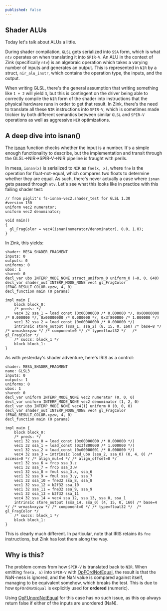 ```yaml
---
published: false
---
```

## Shader ALUs

Today let's talk about ALUs a little.

During shader compilation, `GLSL` gets serialized into `SSA` form, which is what `ntv` operates on when translating it into `SPIR-V`. An ALU in the context of Zink (specifically `ntv`) is an algebraic operation which takes a varying number of inputs and generates an output. This is represented in `NIR` by a struct, `nir_alu_instr`, which contains the operation type, the inputs, and the output.

When writing GLSL, there's the general assumption that writing something like `1 + 2` will yield `3`, but this is contingent on the driver being able to correctly compile the `NIR` form of the shader into instructions that the physical hardware runs in order to get that result. In Zink, there's the need to translate all these `NIR` instructions into `SPIR-V`, which is sometimes made trickier by both different semantics between similar `GLSL` and `SPIR-V` operations as well as aggressive `NIR` optimizations.

## A deep dive into isnan()
The [isnan](https://www.khronos.org/registry/OpenGL-Refpages/gl4/html/isnan.xhtml) function checks whether the input is a number. It's a simple enough functionality to describe, but the implementation and transit through the GLSL->NIR->SPIR-V->NIR pipeline is fraught with perils.

In mesa, `isnan(x)` is serialized to `NIR` as `fne(x, x)`, where `fne` is the operation for float-not-equal, which compares two floats to determine whether they are equal. As such, there's never actually a case where `isnan` gets passed through `ntv`. Let's see what this looks like in practice with this failing shader test:

```
// from piglit's fs-isnan-vec2.shader_test for GLSL 1.30
#version 130
uniform vec2 numerator;
uniform vec2 denominator;

void main()
{
  gl_FragColor = vec4(isnan(numerator/denominator), 0.0, 1.0);
}
```
In Zink, this yields:
```
shader: MESA_SHADER_FRAGMENT
inputs: 0
outputs: 0
uniforms: 0
ubos: 1
shared: 0
decl_var ubo INTERP_MODE_NONE struct_uniform_0 uniform_0 (~0, 0, 640)
decl_var shader_out INTERP_MODE_NONE vec4 gl_FragColor (FRAG_RESULT_COLOR.xyzw, 4, 0)
decl_function main (0 params)

impl main {
	block block_0:
	/* preds: */
	vec4 32 ssa_1 = load_const (0x00000000 /* 0.000000 */, 0x00000000 /* 0.000000 */, 0x00000000 /* 0.000000 */, 0x3f800000 /* 1.000000 */)
	vec1 32 ssa_2 = load_const (0x00000000 /* 0.000000 */)
	intrinsic store_output (ssa_1, ssa_2) (8, 15, 0, 160) /* base=8 */ /* wrmask=xyzw */ /* component=0 */ /* type=float32 */	/* gl_FragColor */
	/* succs: block_1 */
	block block_1:
}
```
As with yesterday's shader adventure, here's IRIS as a control:
```
shader: MESA_SHADER_FRAGMENT
name: GLSL3
inputs: 0
outputs: 1
uniforms: 0
ubos: 1
shared: 0
decl_var uniform INTERP_MODE_NONE vec2 numerator (0, 0, 0)
decl_var uniform INTERP_MODE_NONE vec2 denominator (1, 2, 0)
decl_var ubo INTERP_MODE_NONE vec4[1] uniform_0 (0, 0, 0)
decl_var shader_out INTERP_MODE_NONE vec4 gl_FragColor (FRAG_RESULT_COLOR.xyzw, 4, 0)
decl_function main (0 params)

impl main {
	block block_0:
	/* preds: */
	vec1 32 ssa_0 = load_const (0x00000000 /* 0.000000 */)
	vec1 32 ssa_1 = load_const (0x3f800000 /* 1.000000 */)
	vec1 32 ssa_2 = load_const (0x00000001 /* 0.000000 */)
	vec4 32 ssa_3 = intrinsic load_ubo (ssa_2, ssa_0) (0, 4, 0) /* access=0 */ /* align_mul=4 */ /* align_offset=0 */
	vec1 32 ssa_6 = frcp ssa_3.z
	vec1 32 ssa_7 = frcp ssa_3.w
	vec1 32 ssa_8 = fmul ssa_3.x, ssa_6
	vec1 32 ssa_9 = fmul ssa_3.y, ssa_7
	vec1 32 ssa_10 = fne32 ssa_8, ssa_8
	vec1 32 ssa_12 = b2f32 ssa_10
	vec1 32 ssa_11 = fne32 ssa_9, ssa_9
	vec1 32 ssa_13 = b2f32 ssa_11
	vec4 32 ssa_14 = vec4 ssa_12, ssa_13, ssa_0, ssa_1
	intrinsic store_output (ssa_14, ssa_0) (4, 15, 0, 160) /* base=4 */ /* wrmask=xyzw */ /* component=0 */ /* type=float32 */	/* gl_FragColor */
	/* succs: block_1 */
	block block_1:
}
```

This is clearly much different. In particular, note that IRIS retains its `fne` instructions, but Zink has lost them along the way.

## Why is this?
The problem comes from how `SPIR-V` is translated back to `NIR`. When emitting `fne(a, a)` into `SPIR-V` with [OpFOrdNotEqual](https://www.khronos.org/registry/spir-v/specs/unified1/SPIRV.html#OpFOrdNotEqual), the result is that the NaN-ness is ignored, and the NaN value is compared against itself, managing to be equivalent somehow, which breaks the test. This is due to how `OpFOrdNotEqual` is explicitly used for **ordered** (numeric).

Using [OpFUnordNotEqual](https://www.khronos.org/registry/spir-v/specs/unified1/SPIRV.html#OpFUnordNotEqual) for this case has no such issue, as this op always return false if either of the inputs are unordered (NaN).